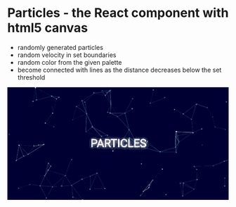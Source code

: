 # Particles - the React component with html5 canvas

- randomly generated particles
- random velocity in set boundaries
- random color from the given palette
- become connected with lines as the distance decreases below the set threshold

![screenshot](screenshot.gif)
